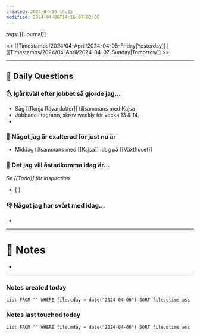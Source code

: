 ```yaml
---
created: 2024-04-06 14:15
modified: 2024-04-06T14:16:07+02:00
---
```

tags: [[Journal]] 

<< [[Timestamps/2024/04-April/2024-04-05-Friday|Yesterday]] | [[Timestamps/2024/04-April/2024-04-07-Sunday|Tomorrow]] >>

---
## 📅 Daily Questions
### 🌜 Igårkväll efter jobbet så gjorde jag...
- Såg [[Ronja Rövardotter]] tillsammans med Kajsa
- Jobbade litegrann, skrev weekly för vecka 13 & 14.
- 

### 🙌 Något jag är exalterad för just nu är
- Middag tillsammans med [[Kajsa]] idag på [[Växthuset]]

### 🚀 Det jag vill åstadkomma idag är...
_Se [[Todo]] för inspiration_
- [ ] 

### 👎 Något jag har svårt med idag...
- 

---
# 📝 Notes
- 
---
### Notes created today
```dataview
List FROM "" WHERE file.cday = date("2024-04-06") SORT file.ctime asc
```
### Notes last touched today
```dataview
List FROM "" WHERE file.mday = date("2024-04-06") SORT file.mtime asc
```